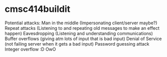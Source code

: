 # cmsc414buildit
Potential attacks: 
Man in the middle (Impersonating client/server maybe?)
    Repeat attacks (Listening to and repeating old messages to make an effect happen)
    Eavesdropping (Listening and understanding communications)
Buffer overflows (giving atm lots of input that is bad input)
Denial of Service (not failing server when it gets a bad input)
Password guessing attack 
Integer overflow 
:D
OwO